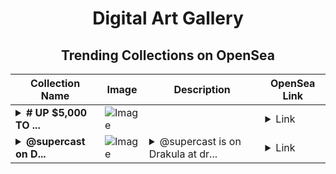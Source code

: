 <div align="center">

# Digital Art Gallery

## Trending Collections on OpenSea

| Collection Name                       | Image                                                                                     | Description                       | OpenSea Link                                                                                          |
|---------------------------------------|-------------------------------------------------------------------------------------------|-----------------------------------|--------------------------------------------------------------------------------------------------------|
| **<details><summary># UP $5,000 TO ...</summary># UP $5,000 TO $50,000</details>** | ![Image](https://i.seadn.io/s/raw/files/a4409f0738f56c0cd2abf93fb77dab13.png?w=500&auto=format?w=200&auto=format) |  | <details><summary>Link</summary>[# UP $5,000 TO $50,000](https://opensea.io/collection/up-5000-to-50000-2326)</details> |
| **<details><summary>@supercast on D...</summary>@supercast on Drakula.app</details>** | ![Image](https://i.seadn.io/s/raw/files/553fb988b92a6619a6df331df6e36112.jpg?w=500&auto=format?w=200&auto=format) | <details><summary>@supercast is on Drakula at dr...</summary>@supercast is on Drakula at drakula.app/user/supercast</details> | <details><summary>Link</summary>[@supercast on Drakula.app](https://opensea.io/collection/supercast-on-drakula-app)</details> |

</div>
